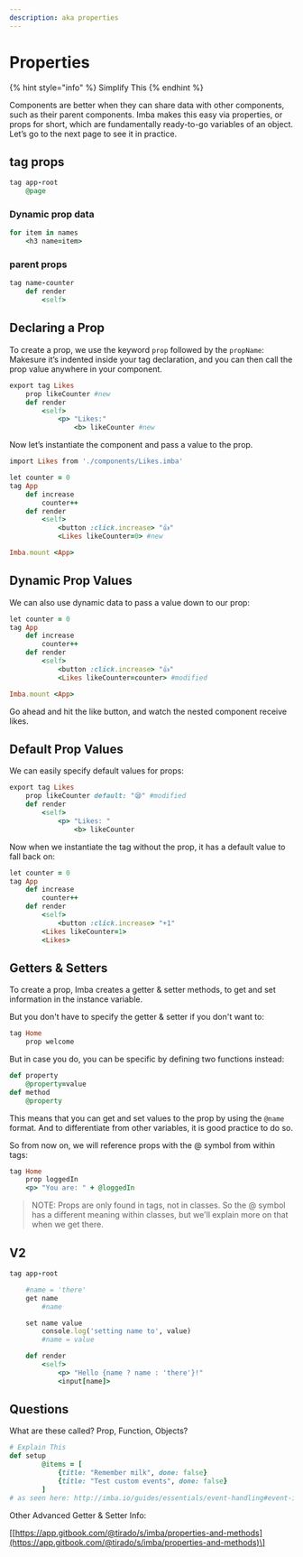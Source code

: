 ```yaml
---
description: aka properties
---
```


# Properties

{% hint style="info" %}
Simplify This
{% endhint %}

Components are better when they can share data with other components, such as their parent components. Imba makes this easy via properties, or props for short, which are fundamentally ready-to-go variables of an object. Let’s go to the next page to see it in practice.

## tag props

```ruby
tag app-root
    @page
```

### Dynamic prop data

```ruby
for item in names
    <h3 name=item>
```

### parent props

```ruby
tag name-counter
    def render
        <self>
```

## Declaring a Prop

To create a prop, we use the keyword `prop` followed by the `propName`: Makesure it’s indented inside your tag declaration, and you can then call the prop value anywhere in your component.

```ruby
export tag Likes
    prop likeCounter #new
    def render
        <self>
            <p> "Likes:"
                <b> likeCounter #new
```

Now let’s instantiate the component and pass a value to the prop.

```ruby
import Likes from './components/Likes.imba'

let counter = 0
tag App
    def increase
        counter++
    def render
        <self>
            <button :click.increase> "👍"
            <Likes likeCounter=0> #new

Imba.mount <App>
```

## Dynamic Prop Values

We can also use dynamic data to pass a value down to our prop:

```ruby
let counter = 0
tag App
    def increase
        counter++
    def render
        <self>
            <button :click.increase> "👍"
            <Likes likeCounter=counter> #modified

Imba.mount <App>
```

Go ahead and hit the like button, and watch the nested component receive likes.

## Default Prop Values

We can easily specify default values for props:

```ruby
export tag Likes
    prop likeCounter default: "😪" #modified
    def render
        <self>
            <p> "Likes: "
                <b> likeCounter
```

Now when we instantiate the tag without the prop, it has a default value to fall back on:

```ruby
let counter = 0
tag App
    def increase
        counter++
    def render
        <self>
            <button :click.increase> "+1"
        <Likes likeCounter=1>
        <Likes>
```

## Getters & Setters

To create a prop, Imba creates a getter & setter methods, to get and set information in the instance variable.

But you don't have to specify the getter & setter if you don't want to:

```ruby
tag Home
    prop welcome
```

But in case you do, you can be specific by defining two functions instead:

```ruby
def property
    @property=value
def method
    @property
```

This means that you can get and set values to the prop by using the `@name` format. And to differentiate from other variables, it is good practice to do so.

So from now on, we will reference props with the @ symbol from within tags:

```ruby
tag Home
    prop loggedIn
    <p> "You are: " + @loggedIn
```

> NOTE: Props are only found in tags, not in classes. So the @ symbol has a different meaning within classes, but we'll explain more on that when we get there.

## V2

```ruby
tag app-root

    #name = 'there'
    get name
        #name

    set name value
        console.log('setting name to', value)
        #name = value

    def render
        <self>
            <p> "Hello {name ? name : 'there'}!"
            <input[name]>
```

## Questions

What are these called? Prop, Function, Objects?

```ruby
# Explain This
def setup
        @items = [
            {title: "Remember milk", done: false}
            {title: "Test custom events", done: false}
        ]
# as seen here: http://imba.io/guides/essentials/event-handling#event-interface
```

Other Advanced Getter & Setter Info:

\[[https://app.gitbook.com/@tirado/s/imba/properties-and-methods](https://app.gitbook.com/@tirado/s/imba/properties-and-methods)\]

